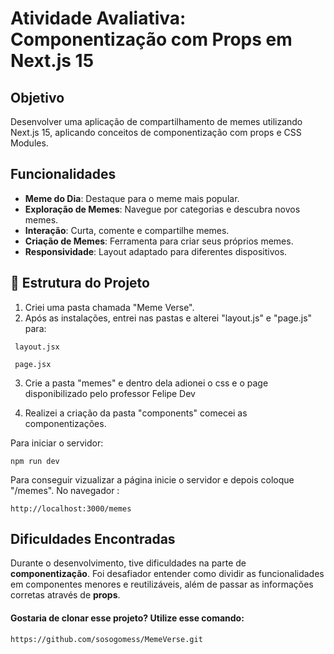 # Atividade Avaliativa: Componentização com Props em Next.js 15 

## Objetivo

Desenvolver uma aplicação de compartilhamento de memes utilizando Next.js 15, aplicando conceitos de componentização com props e CSS Modules.

## Funcionalidades

- **Meme do Dia**: Destaque para o meme mais popular.
- **Exploração de Memes**: Navegue por categorias e descubra novos memes.
- **Interação**: Curta, comente e compartilhe memes.
- **Criação de Memes**: Ferramenta para criar seus próprios memes.
- **Responsividade**: Layout adaptado para diferentes dispositivos.

## 📂 Estrutura do Projeto

1. Criei uma pasta chamada "Meme Verse".
2. Após as instalações, entrei nas pastas e alterei "layout.js" e "page.js" para:

```
 layout.jsx
```

```
 page.jsx
```

3. Crie a pasta "memes" e dentro dela adionei o css e o page disponibilizado pelo professor Felipe Dev

4. Realizei a criação da pasta "components" comecei as componentizações.

Para iniciar o servidor:

```
npm run dev
```

Para conseguir vizualizar a página inicie o servidor e depois coloque "/memes". No navegador :

```
http://localhost:3000/memes
```
## Dificuldades Encontradas

Durante o desenvolvimento, tive dificuldades na parte de **componentização**. Foi desafiador entender como dividir as funcionalidades em componentes menores e reutilizáveis, além de passar as informações corretas através de **props**. 

#### Gostaria de clonar esse projeto? Utilize esse comando:

```
https://github.com/sosogomess/MemeVerse.git
```
